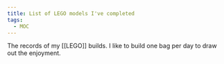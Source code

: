 ```yaml
---
title: List of LEGO models I've completed
tags:
  - MOC
---
```

The records of my [[LEGO]] builds. I like to build one bag per day to draw out the enjoyment.